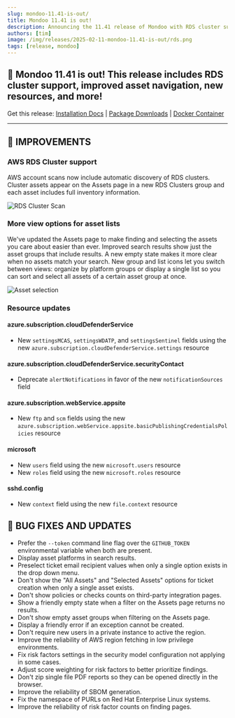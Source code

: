 ```yaml
---
slug: mondoo-11.41-is-out/
title: Mondoo 11.41 is out!
description: Announcing the 11.41 release of Mondoo with RDS cluster support, improved asset navigation, new resources, and more
authors: [tim]
image: /img/releases/2025-02-11-mondoo-11.41-is-out/rds.png
tags: [release, mondoo]
---
```


## 🥳 Mondoo 11.41 is out! This release includes RDS cluster support, improved asset navigation, new resources, and more!

Get this release: [Installation Docs](https://mondoo.com/docs/cnspec/) | [Package Downloads](https://releases.mondoo.com/cnspec/) | [Docker Container](https://hub.docker.com/r/mondoo/cnspec)

---

## 🧹 IMPROVEMENTS

### AWS RDS Cluster support

AWS account scans now include automatic discovery of RDS clusters. Cluster assets appear on the Assets page in a new RDS Clusters group and each asset includes full inventory information.

![RDS Cluster Scan](/img/releases/2025-02-11-mondoo-11.41-is-out/rds.png)

### More view options for asset lists

We've updated the Assets page to make finding and selecting the assets you care about easier than ever. Improved search results show just the asset groups that include results. A new empty state makes it more clear when no assets match your search. New group and list icons let you switch between views: organize by platform groups or display a single list so you can sort and select all assets of a certain asset group at once.

![Asset selection](/img/releases/2025-02-11-mondoo-11.41-is-out/assets.gif)

### Resource updates

#### azure.subscription.cloudDefenderService

- New `settingsMCAS`, `settingsWDATP`, and `settingsSentinel` fields using the new `azure.subscription.cloudDefenderService.settings` resource

#### azure.subscription.cloudDefenderService.securityContact

- Deprecate `alertNotifications` in favor of the new `notificationSources` field

#### azure.subscription.webService.appsite

- New `ftp` and `scm` fields using the new `azure.subscription.webService.appsite.basicPublishingCredentialsPolicies` resource

#### microsoft

- New `users` field using the new `microsoft.users` resource
- New `roles` field using the new `microsoft.roles` resource

#### sshd.config

- New `context` field using the new `file.context` resource

## 🐛 BUG FIXES AND UPDATES

- Prefer the `--token` command line flag over the `GITHUB_TOKEN` environmental variable when both are present.
- Display asset platforms in search results.
- Preselect ticket email recipient values when only a single option exists in the drop down menu.
- Don't show the "All Assets" and "Selected Assets" options for ticket creation when only a single asset exists.
- Don't show policies or checks counts on third-party integration pages.
- Show a friendly empty state when a filter on the Assets page returns no results.
- Don't show empty asset groups when filtering on the Assets page.
- Display a friendly error if an exception cannot be created.
- Don't require new users in a private instance to active the region.
- Improve the reliability of AWS region fetching in low privilege environments.
- Fix risk factors settings in the security model configuration not applying in some cases.
- Adjust score weighting for risk factors to better prioritize findings.
- Don't zip single file PDF reports so they can be opened directly in the browser.
- Improve the reliability of SBOM generation.
- Fix the namespace of PURLs on Red Hat Enterprise Linux systems.
- Improve the reliability of risk factor counts on finding pages.
